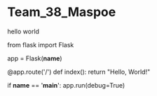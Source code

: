 # Team_38_Maspoe
hello world


from flask import Flask

app = Flask(__name__)

@app.route('/')
def index():
    return "Hello, World!"

if __name__ == '__main__':
    app.run(debug=True) 